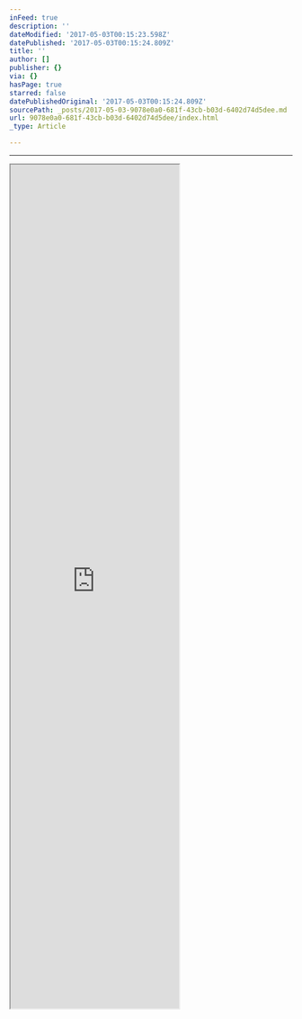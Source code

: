 ```yaml
---
inFeed: true
description: ''
dateModified: '2017-05-03T00:15:23.598Z'
datePublished: '2017-05-03T00:15:24.809Z'
title: ''
author: []
publisher: {}
via: {}
hasPage: true
starred: false
datePublishedOriginal: '2017-05-03T00:15:24.809Z'
sourcePath: _posts/2017-05-03-9078e0a0-681f-43cb-b03d-6402d74d5dee.md
url: 9078e0a0-681f-43cb-b03d-6402d74d5dee/index.html
_type: Article

---
```

---

<iframe src="https://the-grid.github.io/ed-userhtml/?g=eJxVzEsKwkAMANC9pwjZt9mKzMwBFNzYC8QxbUf7I4mU3l5BF7p-8AJDHtgsoq_FXbTyMspQJkHoVdqIvftiB6Kv13ke6VKm7sTK80POR0zNKuIG1w3-IBAnCJa1LA5s25TBNEckWgb2dtax_k3XcuveTX03hNyzmnjEp7fVHlOgT5N2LxwpPtg" height="1500" style=""></iframe>